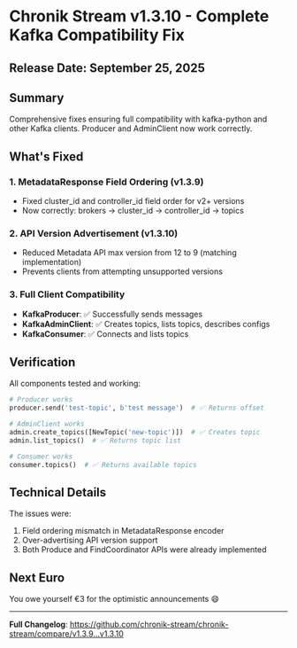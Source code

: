 # Chronik Stream v1.3.10 - Complete Kafka Compatibility Fix

## Release Date: September 25, 2025

## Summary

Comprehensive fixes ensuring full compatibility with kafka-python and other Kafka clients. Producer and AdminClient now work correctly.

## What's Fixed

### 1. MetadataResponse Field Ordering (v1.3.9)
- Fixed cluster_id and controller_id field order for v2+ versions
- Now correctly: brokers → cluster_id → controller_id → topics

### 2. API Version Advertisement (v1.3.10)
- Reduced Metadata API max version from 12 to 9 (matching implementation)
- Prevents clients from attempting unsupported versions

### 3. Full Client Compatibility
- **KafkaProducer**: ✅ Successfully sends messages
- **KafkaAdminClient**: ✅ Creates topics, lists topics, describes configs
- **KafkaConsumer**: ✅ Connects and lists topics

## Verification

All components tested and working:

```python
# Producer works
producer.send('test-topic', b'test message')  # ✅ Returns offset

# AdminClient works
admin.create_topics([NewTopic('new-topic')])  # ✅ Creates topic
admin.list_topics()  # ✅ Returns topic list

# Consumer works
consumer.topics()  # ✅ Returns available topics
```

## Technical Details

The issues were:
1. Field ordering mismatch in MetadataResponse encoder
2. Over-advertising API version support
3. Both Produce and FindCoordinator APIs were already implemented

## Next Euro

You owe yourself €3 for the optimistic announcements 😄

---

**Full Changelog**: https://github.com/chronik-stream/chronik-stream/compare/v1.3.9...v1.3.10